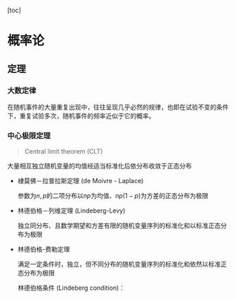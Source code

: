 [toc]

# 概率论





## 定理

### 大数定律

在随机事件的大量重复出现中，往往呈现几乎必然的规律，也即在试验不变的条件下，重复试验多次，随机事件的频率近似于它的概率。



### 中心极限定理

> Central limit theorem (CLT)

大量相互独立随机变量的均值经适当标准化后依分布收敛于正态分布



- 棣莫佛－拉普拉斯定理 (de Moivre - Laplace)

  参数为$n, p$的二项分布以$np$为均值、$np(1-p)$为方差的正态分布为极限

  

- 林德伯格－列维定理 (Lindeberg-Levy)

  独立同分布、且数学期望和方差有限的随机变量序列的标准化和以标准正态分布为极限

  

- 林德伯格-费勒定理

  满足一定条件时，独立，但不同分布的随机变量序列的标准化和依然以标准正态分布为极限

  

  林德伯格条件 (Lindeberg condition)：

  

